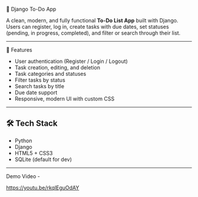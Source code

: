 📝 Django To-Do App

A clean, modern, and fully functional **To-Do List App** built with Django. Users can register, log in, create tasks with due dates, set statuses (pending, in progress, completed), and filter or search through their list.

---

 🚀 Features

- User authentication (Register / Login / Logout)
- Task creation, editing, and deletion
- Task categories and statuses
- Filter tasks by status
- Search tasks by title
- Due date support
- Responsive, modern UI with custom CSS
  

---

## 🛠️ Tech Stack

- Python 
- Django
- HTML5 + CSS3
- SQLite (default for dev)

---

Demo Video -

https://youtu.be/rkqlEguOdAY 


